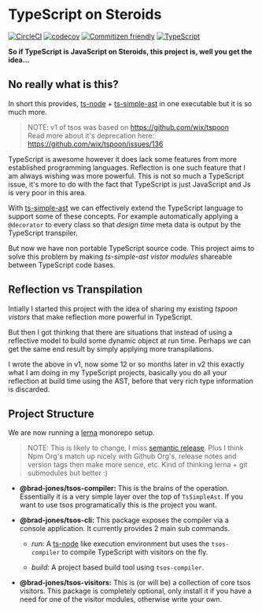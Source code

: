 # TypeScript on Steroids
[![CircleCI](https://circleci.com/gh/brad-jones/tsos/tree/master.svg?style=svg)](https://circleci.com/gh/brad-jones/tsos/tree/develop)
[![codecov](https://codecov.io/gh/brad-jones/tsos/branch/master/graph/badge.svg)](https://codecov.io/gh/brad-jones/tsos)
[![Commitizen friendly](https://img.shields.io/badge/commitizen-friendly-brightgreen.svg)](http://commitizen.github.io/cz-cli/)
[![TypeScript](https://badges.frapsoft.com/typescript/code/typescript.svg?v=101)](https://github.com/ellerbrock/typescript-badges/)

__So if TypeScript is JavaScript on Steroids, this project is, well you get the idea...__

## No really what is this?
In short this provides, [ts-node](https://github.com/TypeStrong/ts-node) +
[ts-simple-ast](https://github.com/dsherret/ts-simple-ast) in one executable
but it is so much more.

> NOTE: v1 of tsos was based on https://github.com/wix/tspoon  
> Read more about it's deprecation here: https://github.com/wix/tspoon/issues/136

TypeScript is awesome however it does lack some features from more established
programming languages. Reflection is one such feature that I am always wishing
was more powerful. This is not so much a TypeScript issue, it's more to do with
the fact that TypeScript is just JavaScript and Js is very poor in this area.

With [ts-simple-ast](https://github.com/dsherret/ts-simple-ast) we can
effectively extend the TypeScript language to support some of these concepts.
For example automatically applying a `@decorator` to every class so that
_design time_ meta data is output by the TypeScript transpiler.

But now we have non portable TypeScript source code. This project aims to solve
this problem by making _ts-simple-ast vistor modules_ shareable between
TypeScript code bases.

## Reflection vs Transpilation
Intially I started this project with the idea of sharing my existing
_tspoon vistors_ that make reflection more powerful in TypeScript.

But then I got thinking that there are situations that instead of using a
reflective model to build some dynamic object at run time. Perhaps we can get
the same end result by simply applying more transpilations.

I wrote the above in v1, now some 12 or so months later in v2 this exactly what
I am doing in my TypeScript projects, basically you do all your reflection at
build time using the AST, before that very rich type information is discarded.

## Project Structure
We are now running a [lerna](https://lernajs.io/) monorepo setup.

> NOTE: This is likely to change, I miss [semantic release](https://github.com/semantic-release/semantic-release).
  Plus I think Npm Org's match up nicely with Github Org's, release notes and
  version tags then make more sence, etc. Kind of thinking lerna + git submodules
  but better :)

- __@brad-jones/tsos-compiler:__ This is the brains of the operation.
  Essentially it is a very simple layer over the top of `TsSimpleAst`.
  If you want to use tsos programatically this is the project you want.

- __@brad-jones/tsos-cli:__ This package exposes the compiler via a console
  application. It currently provides 2 main sub commands.

  - _run:_ A [ts-node](https://github.com/TypeStrong/ts-node) like execution
    environment but uses the `tsos-compiler` to compile TypeScript with visitors
    on the fly.
  
  - _build:_ A project based build tool using `tsos-compiler`.

- __@brad-jones/tsos-visitors:__ This is (or will be) a collection of core tsos
  visitors. This package is completely optional, only install it if you have
  a need for one of the visitor modules, otherwise write your own.
